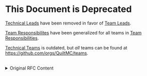 # This Document is Deprecated

[Technical Leads](#technical-leads) have been removed in favor of [Team Leads](0006-governance.md#team-leads).

[Team Responsibilites](#team-responsibilities) have been generalized for all teams in [Team Responsibilities](0006-governance.md#team-responsibilities).

[Technical Teams](#technical-teams) is outdated, but *all* teams can be found at https://github.com/orgs/QuiltMC/teams.

<br/>
<details>
<summary>Original RFC Content</summary>
<br/>

# Technical Team Structure

## Summary

This RFC describes the structure and processes that technical teams of the
Quilt project will follow. It does not detail members of each team nor does
it restrict them from committing to additional policies in the future.

## Motivation

Laying out a clean, formal specification for how people will interact with
and decide on changes will help technical processes run more smoothly, from
creating entirely new projects to making small revisions to existing ones.

## Explanation

### Technical Leads
Technical leads are the highest technical authority in the Quilt Project.
They are not aligned to any particular technical team, but instead act as
guides, steering the other teams in a direction that's beneficial to Quilt
as a whole. While the administrative board exists to oversee and facilitate
policy changes throughout the project, technical leads exist to oversee and
facilitate larger technical decisions.

### Team Responsibilities
Technical teams are typically aligned to a specific project or set of
projects. They are responsible for reviewing pull requests and ensuring that
they meet the Quilt projects goals in quality and purpose. Once a team has 
decided that a pull request is suitable for merging, a technical lead will be 
responsible for the actual merging.

### Technical Teams
The following is a list of top-level technical teams.

| Team | Repositories | Notes
|-|-|-|
| Quilt Loader | [Quilt Loader](https://github.com/QuiltMC/quilt-loader)<br>[Quilt Installer](https://github.com/QuiltMC/quilt-installer)<br>[Sat4j](https://github.com/QuiltMC/quilt-loader-sat4j)<br>[Access Widener](https://github.com/QuiltMC/access-widener)<br>[Mixin](https://github.com/QuiltMC/Mixin)<br>[Quilt JSON5](https://github.com/QuiltMC/quilt-json5)
| Quilt Standard Libraries | [Quilt Standard Libraries](https://github.com/QuiltMC/quilt-standard-libraries)<sup>TBD</sup>| Will contain additional teams for each library
| Infrastructure | [Quilt Meta](https://github.com/QuiltMC/quilt-meta)
| Mappings | [Yarn](https://github.com/QuiltMC/yarn)<br>[Intermediary](https://github.com/QuiltMC/intermediary)<br>[Matcher](https://github.com/QuiltMC/matcher)<br>[Matcher MC](https://github.com/QuiltMC/matcher-mc)<br>[Enigma](https://github.com/QuiltMC/yarn)<br>[Lorenz Tiny](https://github.com/QuiltMC/lorenz-tiny)<br>[Stitch](https://github.com/QuiltMC/stitch)<br>[Tiny Mappings Parser](https://github.com/QuiltMC/tiny-mappings-parser)<br>[Tiny Remapper](https://github.com/QuiltMC/tiny-remapper)
| Build Tools | [Quilt Loom](https://github.com/QuiltMC/quilt-loom)<br>[Gradle Convention Plugins](https://github.com/QuiltMC/gradle-convention-plugins)<br>[Sponge Mixin Compile Extensions](https://github.com/QuiltMC/sponge-mixin-compile-extensions)<br>[Dev Launch Injector](https://github.com/QuiltMC/dev-launch-injector)| This team will also be responsible for developing a replacement for Quilt Loom when it becomes possible to do so
| Decompilers | [Quiltflower](https://github.com/QuiltMC/quiltflower)<br>[CFR](https://github.com/QuiltMC/cfr)<br>[Procyon](https://github.com/QuiltMC/procyon)
| ASMR | [ASMR Processor Prototype](https://github.com/QuiltMC/asmr-processor-prototype) |

## Drawbacks

An overcomplicated leadership structure may lead to further stagnation in the development process, rather than have the intended effects of easing it. This approach is a two-way door, however, and can always be reversed if it proves unsuccessful.


## Rationale and Alternatives

Many companies today follow the idea of separation of concerns. By putting people in charge of a relatively smaller number of tasks and projects, they will be able to better focus on such tasks to get things done. The alternative approach would be for a small number of people to "hold the keys" over all technical projects. Fabric currently does this, and it leads to a generally very long and arduous process for getting contributions accepted.


## Expected Response

It is expected that with more refined teams being dedicated to individual projects, community members outside of those teams will also be more willing to contribute to individual projects since there will be a direct point of contact for each individual initative.

</details>